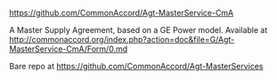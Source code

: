 <a href="https://github.com/CommonAccord/Agt-MasterService-CmA">https://github.com/CommonAccord/Agt-MasterService-CmA</a>

A Master Supply Agreement, based on a GE Power model.  Available at <a href="http://commonaccord.org/index.php?action=doc&file=G/Agt-MasterService-CmA/Form/0.md">http://commonaccord.org/index.php?action=doc&file=G/Agt-MasterService-CmA/Form/0.md</a>

Bare repo at <a href="https://github.com/CommonAccord/Agt-MasterService">https://github.com/CommonAccord/Agt-MasterServices</a>
